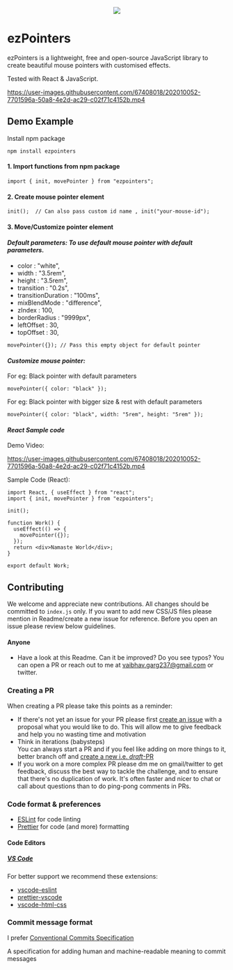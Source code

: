 <p align="center">
  <img src="https://user-images.githubusercontent.com/67408018/202010497-db722491-f1c7-49cd-9aa3-7c25287aba11.png"/>
</p>

# **ezPointers**

ezPointers is a lightweight, free and open-source JavaScript library to create beautiful mouse pointers with customised effects.

Tested with React & JavaScript.

https://user-images.githubusercontent.com/67408018/202010052-7701596a-50a8-4e2d-ac29-c02f71c4152b.mp4

## Demo Example

Install npm package

```
npm install ezpointers
```

#### 1. Import functions from npm package

```
import { init, movePointer } from "ezpointers";
```

#### 2. Create mouse pointer element

```
init();  // Can also pass custom id name , init("your-mouse-id");
```

#### 3. Move/Customize pointer element

#### _Default parameters: To use default mouse pointer with default parameters._

- color : "white",
- width : "3.5rem",
- height : "3.5rem",
- transition : "0.2s",
- transitionDuration : "100ms",
- mixBlendMode : "difference",
- zIndex : 100,
- borderRadius : "9999px",
- leftOffset : 30,
- topOffset : 30,

```
movePointer({}); // Pass this empty object for default pointer
```

#### _Customize mouse pointer:_

For eg: Black pointer with default parameters

```
movePointer({ color: "black" });
```

For eg: Black pointer with bigger size & rest with default parameters

```
movePointer({ color: "black", width: "5rem", height: "5rem" });
```

#### _React Sample code_

Demo Video:

https://user-images.githubusercontent.com/67408018/202010052-7701596a-50a8-4e2d-ac29-c02f71c4152b.mp4

Sample Code (React):

```
import React, { useEffect } from "react";
import { init, movePointer } from "ezpointers";

init();

function Work() {
  useEffect(() => {
    movePointer({});
  });
  return <div>Namaste World</div>;
}

export default Work;

```

## Contributing

We welcome and appreciate new contributions. All changes should be committed to `index.js` only. If you want to add new CSS/JS files please mention in Readme/create a new issue for reference. Before you open an issue please review below guidelines.

#### Anyone

- Have a look at this Readme. Can it be improved? Do you see typos? You can open a PR or reach out to me at vaibhav.garg237@gmail.com or twitter.

### Creating a PR

When creating a PR please take this points as a reminder:

- If there's not yet an issue for your PR please first [create an issue](https://github.com/vaibhavgarg237/ezPointers/issues/new) with a proposal what you would like to do. This will allow me to give feedback and help you no wasting time and motivation
- Think in iterations (babysteps)\
  You can always start a PR and if you feel like adding on more things to it, better branch off and [create a new i.e. _draft_-PR](https://github.blog/2019-02-14-introducing-draft-pull-requests/)
- If you work on a more complex PR please dm me on gmail/twitter to get feedback, discuss the best way to tackle the challenge, and to ensure that there's no duplication of work. It's often faster and nicer to chat or call about questions than to do ping-pong comments in PRs.

### Code format & preferences

- [ESLint](https://eslint.org/) for code linting
- [Prettier](https://prettier.io/) for code (and more) formatting

#### Code Editors

##### [VS Code](https://code.visualstudio.com/)

For better support we recommend these extensions:

- [vscode-eslint](https://marketplace.visualstudio.com/items?itemName=dbaeumer.vscode-eslint)
- [prettier-vscode](https://marketplace.visualstudio.com/items?itemName=esbenp.prettier-vscode)
- [vscode-html-css](https://marketplace.visualstudio.com/items?itemName=ecmel.vscode-html-css)

### Commit message format

I prefer [Conventional Commits Specification](https://www.conventionalcommits.org/en/)

A specification for adding human and machine-readable meaning to commit messages
